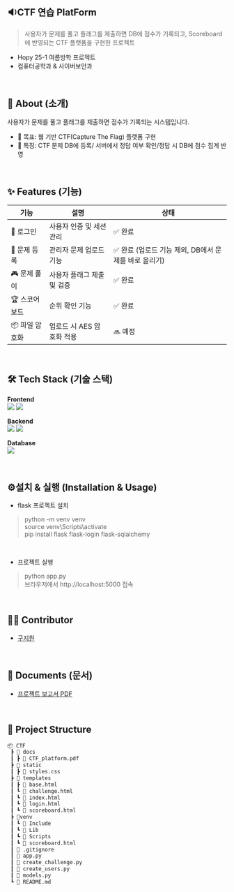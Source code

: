 ## 🔉CTF 연습 PlatForm 
>사용자가 문제를 풀고 플래그를 제출하면 DB에 점수가 기록되고, Scoreboard에 반영되는 CTF 플랫폼을 구현한 프로젝트
- Hopy 25-1 여름방학 프로젝트
- 컴퓨터공학과 & 사이버보안과

</br>

## 🚀 About (소개)
사용자가 문제를 풀고 플래그를 제출하면 점수가 기록되는 시스템입니다. 

- 🎯 목표: 웹 기반 CTF(Capture The Flag) 플랫폼 구현
- 🧩 특징: CTF 문제 DB에 등록/ 서버에서 정답 여부 확인/정답 시 DB에 점수 집계 반영
  
</br>

## ✨ Features (기능)
| 기능 | 설명 | 상태 |
|------|------|------|
| 🔐 로그인 | 사용자 인증 및 세션 관리 | ✅ 완료 |
| 📝 문제 등록 | 관리자 문제 업로드 기능 | ✅ 완료 (업로드 기능 제외, DB에서 문제를 바로 올리기) |
| 🎮 문제 풀이 | 사용자 플래그 제출 및 검증 | ✅ 완료 |
| 🏆 스코어보드 | 순위 확인 기능 | ✅ 완료 |
| 📦 파일 암호화 | 업로드 시 AES 암호화 적용 | 🔜 예정 |

</br>

## 🛠 Tech Stack (기술 스택)
**Frontend**
</br>
<img src="https://img.shields.io/badge/html5-E34F26?style=for-the-badge&logo=html5&logoColor=white"> <img src="https://img.shields.io/badge/css-1572B6?style=for-the-badge&logo=css3&logoColor=white">


**Backend**
</br>
 <img src="https://img.shields.io/badge/flask-000000?style=for-the-badge&logo=flask&logoColor=white"> <img src="https://img.shields.io/badge/python-3776AB?style=for-the-badge&logo=python&logoColor=white">


**Database**
</br>
 <img src="https://img.shields.io/badge/sqlalchemy-D71F00?style=for-the-badge&logo=sqlalchemy&logoColor=white"> 

</br>

## ⚙️설치 & 실행 (Installation & Usage)
- flask 프로젝트 설치
> python -m venv venv </br>
> source venv\Scripts\activate </br>
> pip install flask flask-login flask-sqlalchemy </br>

</br>

- 프로젝트 실행
> python app.py </br>
> 브라우저에서 http://localhost:5000 접속

</br>

## 🧑‍💻 Contributor
- [구지원](https://github.com/jeewon514)

</br>

## 📄 Documents (문서)
- [프로젝트 보고서 PDF](https://github.com/jeewon514/CTF/blob/main/docs/CTF_Platform.pdf)

</br>

## 📂 Project Structure
```bash
📦 CTF
 ┣ 📂 docs
 ┃ ┣ 📜 CTF_platform.pdf
 ┣ 📂 static
 ┃ ┣ 📜 styles.css
 ┣ 📂 templates
 ┃ ┣ 📜 base.html
 ┃ ┗ 📜 challenge.html
 ┃ ┗ 📜 index.html
 ┃ ┗ 📜 login.html
 ┃ ┗ 📜 scoreboard.html
 ┣ 📂venv
 ┃ ┗ 📜 Include
 ┃ ┗ 📜 Lib
 ┃ ┗ 📜 Scripts
 ┃ ┗ 📜 scoreboard.html
 ┃ 📂 .gitignore
 ┃ 📜 app.py
 ┃ 📜 create_challenge.py
 ┃ 📜 create_users.py
 ┃ 📜 models.py
 ┗ 📜 README.md
